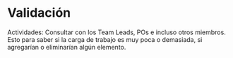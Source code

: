 # Validación

Actividades: Consultar con los Team Leads, POs e incluso otros miembros. Esto para saber si la carga de trabajo es muy poca o demasiada, si agregarían o eliminarían algún elemento.